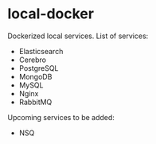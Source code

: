 # local-docker

Dockerized local services. 
List of services:

- Elasticsearch
- Cerebro
- PostgreSQL
- MongoDB
- MySQL
- Nginx
- RabbitMQ

Upcoming services to be added:

- NSQ
